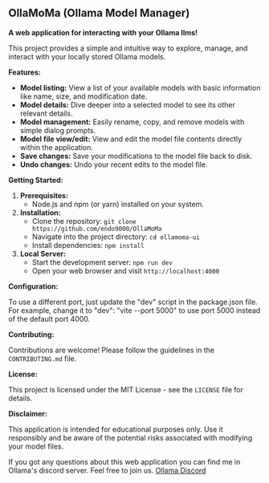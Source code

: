 ##  OllaMoMa (Ollama Model Manager)

**A web application for interacting with your Ollama llms!**

This project provides a simple and intuitive way to explore, manage, and interact with your locally stored Ollama models. 

**Features:**

* **Model listing:** View a list of your available models with basic information like name, size, and modification date.
* **Model details:**  Dive deeper into a selected model to see its other relevant details.
* **Model management:** Easily rename, copy, and remove models with simple dialog prompts.
* **Model file view/edit:**  View and edit the model file contents directly within the application. 
* **Save changes:**  Save your modifications to the model file back to disk.
* **Undo changes:** Undo your recent edits to the model file. 

**Getting Started:**

1. **Prerequisites:**
    * Node.js and npm (or yarn) installed on your system.
2. **Installation:**
    * Clone the repository: `git clone https://github.com/endo9000/OllaMoMa`
    * Navigate into the project directory: `cd ollamoma-ui`
    * Install dependencies: `npm install`
3. **Local Server:**
    * Start the development server: `npm run dev`
    * Open your web browser and visit `http://localhost:4000`

**Configuration:**

To use a different port, just update the "dev" script in the package.json file. For example, change it to "dev": "vite --port 5000" to use port 5000 instead of the default port 4000.

**Contributing:**

Contributions are welcome! Please follow the guidelines in the `CONTRIBUTING.md` file.

**License:**

This project is licensed under the MIT License - see the `LICENSE` file for details.

**Disclaimer:**

This application is intended for educational purposes only. Use it responsibly and be aware of the potential risks associated with modifying your model files.

If you got any questions about this web application you can find me in Ollama's discord server. Feel free to join us. [Ollama Discord](https://discord.gg/ollama)